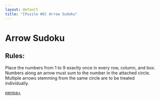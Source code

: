 ```yaml
---
layout: default
title: "[Puzzle #8] Arrow Sudoku"
---
```


# Arrow Sudoku

## Rules:

Place the numbers from 1 to 9 exactly once in every row, column, and box. Numbers along an arrow must sum to the number in the attached circle. Multiple arrows stemming from the same circle are to be treated individually. 

[penpa+](https://tinyurl.com/2yejvyjv)
